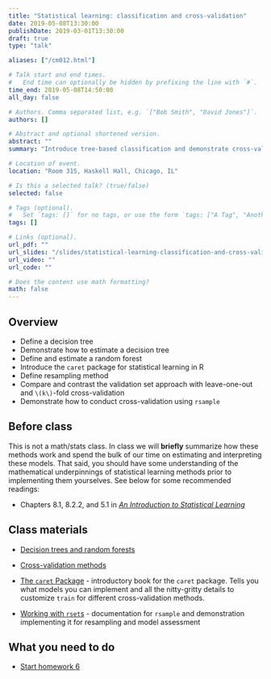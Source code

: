 ```yaml
---
title: "Statistical learning: classification and cross-validation"
date: 2019-05-08T13:30:00
publishDate: 2019-03-01T13:30:00
draft: true
type: "talk"

aliases: ["/cm012.html"]

# Talk start and end times.
#   End time can optionally be hidden by prefixing the line with `#`.
time_end: 2019-05-08T14:50:00
all_day: false

# Authors. Comma separated list, e.g. `["Bob Smith", "David Jones"]`.
authors: []

# Abstract and optional shortened version.
abstract: ""
summary: "Introduce tree-based classification and demonstrate cross-validation."

# Location of event.
location: "Room 315, Haskell Hall, Chicago, IL"

# Is this a selected talk? (true/false)
selected: false

# Tags (optional).
#   Set `tags: []` for no tags, or use the form `tags: ["A Tag", "Another Tag"]` for one or more tags.
tags: []

# Links (optional).
url_pdf: ""
url_slides: "/slides/statistical-learning-classification-and-cross-validation/"
url_video: ""
url_code: ""

# Does the content use math formatting?
math: false
---
```




## Overview

* Define a decision tree
* Demonstrate how to estimate a decision tree
* Define and estimate a random forest
* Introduce the `caret` package for statistical learning in R
* Define resampling method
* Compare and contrast the validation set approach with leave-one-out and `\(k\)`-fold cross-validation
* Demonstrate how to conduct cross-validation using `rsample`

## Before class

This is not a math/stats class. In class we will **briefly** summarize how these methods work and spend the bulk of our time on estimating and interpreting these models. That said, you should have some understanding of the mathematical underpinnings of statistical learning methods prior to implementing them yourselves. See below for some recommended readings:

* Chapters 8.1, 8.2.2, and 5.1 in [*An Introduction to Statistical Learning*](http://link.springer.com.proxy.uchicago.edu/book/10.1007%2F978-1-4614-7138-7)

## Class materials

* [Decision trees and random forests](/notes/decision-trees/)
* [Cross-validation methods](/notes/cross-validation/)

* [The `caret` Package](https://topepo.github.io/caret/) - introductory book for the `caret` package. Tells you what models you can implement and all the nitty-gritty details to customize `train` for different cross-validation methods.
* [Working with `rset`s](https://tidymodels.github.io/rsample/articles/Working_with_rsets.html) - documentation for `rsample` and demonstration implementing it for resampling and model assessment

## What you need to do

* [Start homework 6](/homework/statistical-learning/)

